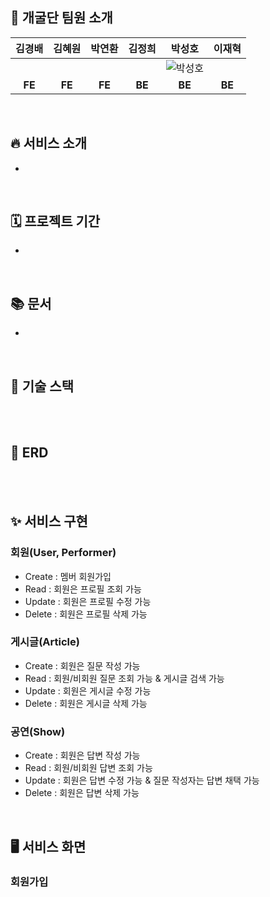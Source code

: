## 👥 개굴단 팀원 소개  

|김경배|김혜원|박연환|김정희|박성호|이재혁|
|:---:|:---:|:---:|:---:|:---:|:---:|
|||||![박성호](https://user-images.githubusercontent.com/80394894/210201174-7972272f-9b5f-4bd2-b148-bc7269b907c2.jpg)||
|**FE**|**FE**|**FE**|**BE**|**BE**|**BE**|
</br>

## 🔥 서비스 소개
- 
</br>



## 🗓️ 프로젝트 기간
- 
</br>

## 📚 문서
- 
</br>

## 📌 기술 스택

</br>
</br>

## 📓 ERD

</br>
</br>

## ✨ 서비스 구현
### 회원(User, Performer)
 - Create : 멤버 회원가입
 - Read : 회원은 프로필 조회 가능
 - Update : 회원은 프로필 수정 가능
 - Delete : 회원은 프로필 삭제 가능

### 게시글(Article)
 - Create : 회원은 질문 작성 가능
 - Read : 회원/비회원 질문 조회 가능 & 게시글 검색 가능
 - Update : 회원은 게시글 수정 가능
 - Delete : 회원은 게시글 삭제 가능

### 공연(Show)
 - Create : 회원은 답변 작성 가능
 - Read : 회원/비회원 답변 조회 가능
 - Update : 회원은 답변 수정 가능 & 질문 작성자는 답변 채택 가능
 - Delete : 회원은 답변 삭제 가능

</br>

## 🖥️ 서비스 화면

### 회원가입
